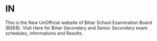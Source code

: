 # IN
This is the New UnOfficial website of Bihar School Examination Board (BSEB). Visit Here for Bihar Secondary and Senior Secondary exam schedules, informations and Results.
